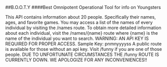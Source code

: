 ##B.O.O.T.Y
####Best Omnipotent Operational Tool for info on Youngsters


This API contains information about 20 people. Specifically their names, ages, and favorite games. 
You may access a list of the names of every individual by visiting the /names route. 
To obtain more detailed information about each individual, visit the /names/{name} route where {name} is the name of the individual you want to search. 
WARNING: AN API KEY IS REQUIRED FOR PROPER ACCESS. 
Sample Key: pnmnyyyyss
A public route is available for those without an api key. 
Visit /funny if you are one of those people. DUE TO UNFORTUNATE CIRCUMSTANCES THE /funny ROUTE IS CURRENTLY DOWN. WE APOLOGIZE FOR ANY INCONVENIENCES!!
